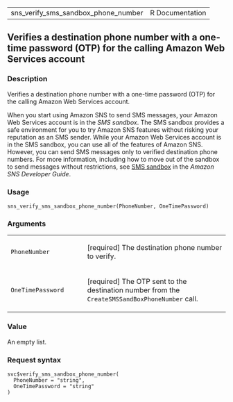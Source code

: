 <table style="width: 100%;">
<tbody>
<tr class="odd">
<td>sns_verify_sms_sandbox_phone_number</td>
<td style="text-align: right;">R Documentation</td>
</tr>
</tbody>
</table>

## Verifies a destination phone number with a one-time password (OTP) for the calling Amazon Web Services account

### Description

Verifies a destination phone number with a one-time password (OTP) for
the calling Amazon Web Services account.

When you start using Amazon SNS to send SMS messages, your Amazon Web
Services account is in the *SMS sandbox*. The SMS sandbox provides a
safe environment for you to try Amazon SNS features without risking your
reputation as an SMS sender. While your Amazon Web Services account is
in the SMS sandbox, you can use all of the features of Amazon SNS.
However, you can send SMS messages only to verified destination phone
numbers. For more information, including how to move out of the sandbox
to send messages without restrictions, see [SMS
sandbox](https://docs.aws.amazon.com/sns/latest/dg/sns-sms-sandbox.html)
in the *Amazon SNS Developer Guide*.

### Usage

    sns_verify_sms_sandbox_phone_number(PhoneNumber, OneTimePassword)

### Arguments

<table>
<colgroup>
<col style="width: 35%" />
<col style="width: 65%" />
</colgroup>
<tbody>
<tr class="odd">
<td><code
id="sns_verify_sms_sandbox_phone_number_:_PhoneNumber">PhoneNumber</code></td>
<td><p>[required] The destination phone number to verify.</p></td>
</tr>
<tr class="even">
<td><code
id="sns_verify_sms_sandbox_phone_number_:_OneTimePassword">OneTimePassword</code></td>
<td><p>[required] The OTP sent to the destination number from the
<code>CreateSMSSandBoxPhoneNumber</code> call.</p></td>
</tr>
</tbody>
</table>

### Value

An empty list.

### Request syntax

    svc$verify_sms_sandbox_phone_number(
      PhoneNumber = "string",
      OneTimePassword = "string"
    )
